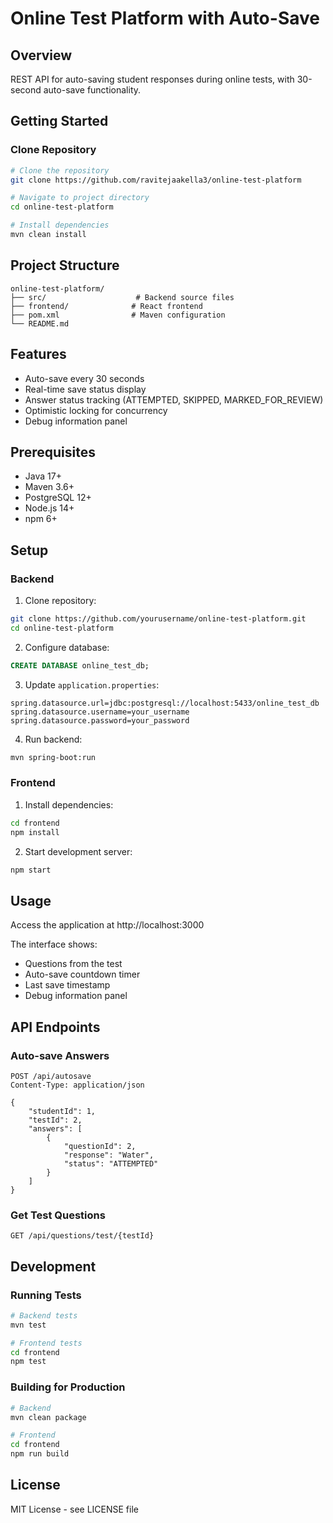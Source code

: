 # Online Test Platform with Auto-Save

## Overview
REST API for auto-saving student responses during online tests, with 30-second auto-save functionality.

## Getting Started

### Clone Repository
```bash
# Clone the repository
git clone https://github.com/ravitejaakella3/online-test-platform

# Navigate to project directory
cd online-test-platform

# Install dependencies
mvn clean install
```

## Project Structure
```
online-test-platform/
├── src/                    # Backend source files
├── frontend/              # React frontend
├── pom.xml                # Maven configuration
└── README.md
```

## Features
- Auto-save every 30 seconds
- Real-time save status display
- Answer status tracking (ATTEMPTED, SKIPPED, MARKED_FOR_REVIEW)
- Optimistic locking for concurrency
- Debug information panel

## Prerequisites
- Java 17+
- Maven 3.6+
- PostgreSQL 12+
- Node.js 14+
- npm 6+

## Setup

### Backend
1. Clone repository:
```bash
git clone https://github.com/yourusername/online-test-platform.git
cd online-test-platform
```

2. Configure database:
```sql
CREATE DATABASE online_test_db;
```

3. Update `application.properties`:
```properties
spring.datasource.url=jdbc:postgresql://localhost:5433/online_test_db
spring.datasource.username=your_username
spring.datasource.password=your_password
```

4. Run backend:
```bash
mvn spring-boot:run
```

### Frontend
1. Install dependencies:
```bash
cd frontend
npm install
```

2. Start development server:
```bash
npm start
```

## Usage
Access the application at http://localhost:3000

The interface shows:
- Questions from the test
- Auto-save countdown timer
- Last save timestamp
- Debug information panel

## API Endpoints

### Auto-save Answers
```http
POST /api/autosave
Content-Type: application/json

{
    "studentId": 1,
    "testId": 2,
    "answers": [
        {
            "questionId": 2,
            "response": "Water",
            "status": "ATTEMPTED"
        }
    ]
}
```

### Get Test Questions
```http
GET /api/questions/test/{testId}
```

## Development

### Running Tests
```bash
# Backend tests
mvn test

# Frontend tests
cd frontend
npm test
```

### Building for Production
```bash
# Backend
mvn clean package

# Frontend
cd frontend
npm run build
```

## License
MIT License - see LICENSE file